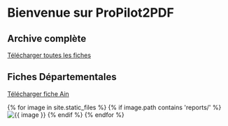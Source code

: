 # Bienvenue sur ProPilot2PDF

## Archive complète
<a href="reports/archive.zip">Télécharger toutes les fiches</a>

## Fiches Départementales
<a href="reports/Suivi_territorial_plan_relance_Ain.pdf">Télécharger fiche Ain</a>

{% for image in site.static_files %}
    {% if image.path contains 'reports/' %}
        <img src="{{ site.baseurl }}{{ image.path }}" alt="{{ image }}" />
    {% endif %}
{% endfor %}
